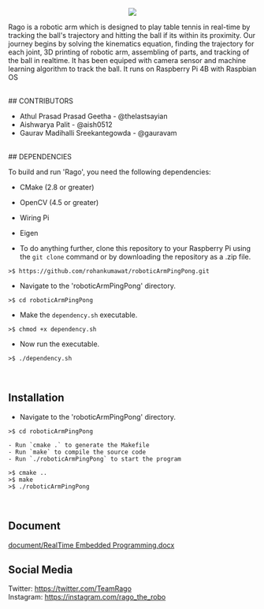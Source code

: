 <p align="center"><img src="https://media.giphy.com/media/v1.Y2lkPTc5MGI3NjExMzA2MzhkMTYyZWEwODg5MTAzM2I2NjkwMjc2MjZmNTkzNzk1M2YxYSZjdD1n/LIZGe35ppCezRxJR31/giphy.gif">
<p>Rago is a robotic arm which is designed to play table tennis in real-time by tracking the ball's trajectory and hitting the ball if its within its proximity. Our journey begins by solving the kinematics equation, finding the trajectory for each joint, 3D printing of robotic arm, assembling of parts, and tracking of the ball in realtime. It has been equiped with camera sensor and machine learning algorithm to track the ball. It runs on Raspberry Pi 4B with Raspbian OS</p>
<br>
## CONTRIBUTORS
<ul><li>Athul Prasad Prasad Geetha - @thelastsayian</li>
<li>Aishwarya Palit - @aish0512</li>
<li>Gaurav Madihalli Sreekantegowda - @gauravam</li>
</ul>
<br>
## DEPENDENCIES

To build and run 'Rago', you need the following dependencies:

- CMake (2.8 or greater)
- OpenCV (4.5 or greater)
- Wiring Pi
- Eigen 

- To do anything further, clone this repository to your Raspberry Pi using the `git clone` command or by downloading the repository as a .zip file.
```
>$ https://github.com/rohankumawat/roboticArmPingPong.git
```

- Navigate to the 'roboticArmPingPong' directory.
```
>$ cd roboticArmPingPong
```
- Make the ``` dependency.sh ``` executable.
```
>$ chmod +x dependency.sh
```
- Now run the executable.
```
>$ ./dependency.sh
```

<br>

## Installation

- Navigate to the 'roboticArmPingPong' directory. 
 ``` 
 >$ cd roboticArmPingPong
  ```

```
- Run `cmake .` to generate the Makefile
- Run `make` to compile the source code
- Run `./roboticArmPingPong` to start the program
```
```
>$ cmake ..
>$ make
>$ ./roboticArmPingPong
```
<br>

## Document
[document/RealTime Embedded Programming.docx](https://github.com/rohankumawat/roboticArmPingPong/blob/main/document/RealTime%20Embedded%20Programming.docx)
<br>

## Social Media
Twitter: https://twitter.com/TeamRago<br>
Instagram: https://instagram.com/rago_the_robo

